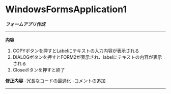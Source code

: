 # WindowsFormsApplication1

***フォームアプリ作成***

 ---

**内容**
1. COPYボタンを押すとLabelにテキストの入力内容が表示される
1. DIALOGボタンを押すとFORM2が表示され、labelにテキストの内容が表示される
1. Closeボタンを押すと終了


**修正内容**
-冗長なコードの最適化
-コメントの追加
  
  ***  
